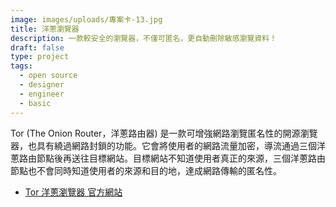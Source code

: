 ```yaml
---
image: images/uploads/專案卡-13.jpg
title: 洋蔥瀏覽器
description: 一款較安全的瀏覽器，不僅可匿名，更自動刪除敏感瀏覽資料！
draft: false
type: project
tags:
  - open source
  - designer
  - engineer
  - basic
---
```

Tor (The Onion Router，洋蔥路由器) 是一款可增強網路瀏覽匿名性的開源瀏覽器，也具有繞過網路封鎖的功能。它會將使用者的網路流量加密，導流通過三個洋蔥路由節點後再送往目標網站。目標網站不知道使用者真正的來源，三個洋蔥路由節點也不會同時知道使用者的來源和目的地，達成網路傳輸的匿名性。

- [Tor 洋蔥瀏覽器 官方網站](https://www.torproject.org/)
